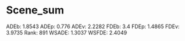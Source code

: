 # Scene_sum

ADEb: 1.8543
ADEp: 0.776
ADEv: 2.2282
FDEb: 3.4
FDEp: 1.4865
FDEv: 3.9735
Rank: 891
WSADE: 1.3037
WSFDE: 2.4049